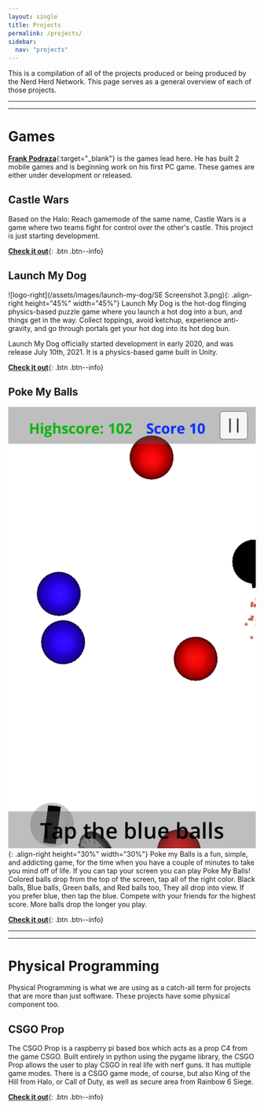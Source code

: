 ```yaml
---
layout: single
title: Projects
permalink: /projects/
sidebar:
  nav: "projects"
---
```


This is a compilation of all of the projects produced or being produced by the Nerd Herd Network. This page serves as a general overview of each of those projects.

----
----

# Games

[**Frank Podraza**](/about/frank/){:target="_blank"} is the games lead here. He has built 2 mobile games and is beginning work on his first PC game. These games are either under development or released.

## Castle Wars

Based on the Halo: Reach gamemode of the same name, Castle Wars is a game where two teams fight for control over the other's castle. This project is just starting development.

[**Check it out**](/projects/castle-wars/){: .btn .btn--info}

## Launch My Dog

![logo-right](/assets/images/launch-my-dog/SE Screenshot 3.png){: .align-right height="45%" width="45%"}
Launch My Dog is the hot-dog flinging physics-based puzzle game where you launch a hot dog into a bun, and things get in the way. Collect toppings, avoid ketchup, experience anti-gravity, and go through portals get your hot dog into its hot dog bun.

Launch My Dog officially started development in early 2020, and was release July 10th, 2021. It is a physics-based game built in Unity.

[**Check it out**](/projects/launch-my-dog/){: .btn .btn--info}

## Poke My Balls

![Screenshot-game-right](/assets/images/poke-my-balls/screen-game.png){: .align-right height="30%" width="30%"}
Poke my Balls is a fun, simple, and addicting game, for the time when you have a couple of minutes to take you mind off of life. If you can tap your screen you can play Poke My Balls! Colored balls drop from the top of the screen, tap all of the right color. Black balls, Blue balls, Green balls, and Red balls too, They all drop into view. If you prefer blue, then tap the blue. Compete with your friends for the highest score. More balls drop the longer you play.

[**Check it out**](/projects/poke-my-balls/){: .btn .btn--info}

----
----

# Physical Programming

Physical Programming is what we are using as a catch-all term for projects that are more than just software. These projects have some physical component too.

## CSGO Prop

The CSGO Prop is a raspberry pi based box which acts as a prop C4 from the game CSGO. Built entirely in python using the pygame library, the CSGO Prop allows the user to play CSGO in real life with nerf guns. It has multiple game modes. There is a CSGO game mode, of course, but also King of the Hill from Halo, or Call of Duty, as well as secure area from Rainbow 6 Siege.

[**Check it out**](/projects/csgo-prop/){: .btn .btn--info}
